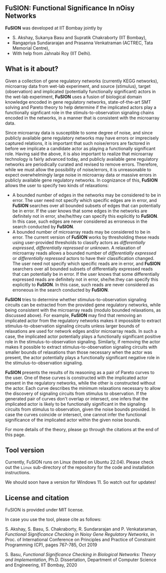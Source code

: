 ## FuSION: Functional Significance In nOisy Networks

**FuSION** was developed at IIT Bombay jointly by 
* S. Akshay, Sukanya Basu and Supratik Chakraborty (IIT Bombay), 
* Rangapriya Sundararajan and Prasanna Venkatraman (ACTREC, Tata Memorial Centre), 
* With help from Jahnabi Roy (IIT Delhi).

## What is it about?
Given a collection of gene regulatory networks (currently KEGG networks), microarray data from wet-lab experiment, 
and source (stimulus), target (observation) and implicated (potentially functionally significant) actors in the
wet-lab experiment, **FuSION** uses a fusion of biological domain knowledge encoded in gene regulatory networks,
state-of-the-art SMT solving and Pareto theory to help determine if the implicated actors play a functionally 
signficant role in the stimuls-to-observation signaling chains encoded in the networks, in a manner that is
consistent with the microarray data.

Since microarray data is susceptible to some degree of noise, and since publicly available gene regulatory networks may have 
errors or imprecisely captured relations, it is important that such noise/errors are factored in before we implicate a 
candidate actor as playing a functionally significant role.  Having said the above, it is also important to realize that
microarray technology is fairly advanced today, and publicly available gene regulatory networks are periodically curated 
and revised to remove errors.  Therefore, while we must allow the possibility of noise/errors, it is unreasonable to expect
overwhelmingly large noise in microarray data or massive errors in publicly available gene regulatory networks. In cognizance
of this, **FuSION** allows the user to specify two kinds of relaxations: 
* A bounded number of edges in the networks may be considered to be in error.  The user need not specify which specific edges are
  in error, and **FuSION** searches over all bounded subsets of edges that can potentially be in error.  If the user knows that
  some edges in the networks are definitely not in error, she/he/they can specify this explicitly to **FuSION**.  In this case,
  such edges are never considered as erroneous in the search conducted by **FuSION**.
* A bounded number of microarray reads may be considered to be in error.  The current version of **FuSION** works by thresholding
  these reads using user-provided thresholds to classify actors as *differentially expressed*, *differentially repressed* or *unknown*.
  A relaxation of microarray reads allows a bounded number of *differentially expressed* or *differentially repressed* actors to
  have their classification changed.  The user need not specify which specific reads are in error, and **FuSION** searchers over
  all bounded subsets of differentially expressed reads that can potentially be in error. If the user knows that some differentially
  expressed reads are definitely not in error, she/he.they can specify this explicitly to **FuSION**.  In this case, such reads
  are never considered as erroneous in the search conducted by **FuSION**.
  
**FuSION** tries to determine whether stimulus-to-observation signaling circuits can be extracted from the provided gene regulatory 
networks, while being consistent with the microarray reads (modulo bounded relaxations, as discussed above). For example, **FuSION**
may find that removing an implicated actor from the regulatory networks makes it impossible to extract stimulus-to-observation 
signaling circuits unless larger bounds of relaxations are used for network edges and/or microarray reads.  In such a case, the
implicated actor potentially plays a functionally significant positive role in the stimulus-to-observation signaling.  Similarly,
if removing the actor makes it possible to extract stimulus-to-observation signaling circuits with smaller bounds of relaxations
than those necessary when the actor was present, the actor potentially plays a functionally significant negative role in the
stimulus-to-observation signaling.

**FuSION** presents the results of its reasoning as a pair of Pareto curves to the user.  One of these curves is constructed with 
the implicated actor present in the regulatory networks, while the other is constructed without the actor. Each curve describes the
minimum relaxations necessary to allow the discovery of signaling circuits from stimulus to observation.  If the generated pair of 
curves don't overlap or intersect, one infers that the implicated actor is likely to be functionally significant in the signaling 
circuits from stimulus to observation, given the noise bounds provided.  In case the curves coincide or intersect, one cannot 
infer the functional significance of the implicated actor within the given noise bounds.

For more details of the theory, please go through the citations at the end of this page.

## Tool version 
Currently, FuSION runs on Linux (tested on Ubuntu 22.04).  Please check out the ```Linux``` sub-directory of the repository for 
the code and installation instructions. 

We should soon have a version for Windows 11.  So watch out for updates!

## License and citation
FuSION is provided under MIT license.

In case you use the tool, please cite as follows:

S. Akshay, S. Basu, S. Chakraborty, R. Sundararajan and P. Venkataraman, *Functional Significance Checking in Noisy Gene Regulatory Networks*, 
in Proc. of International Conference on Principles and Practice of Constraint Programming (CP), pages 767-785, Oct 2019

S. Basu, *Functional Significance Checking in Biological Networks: Theory and Implementation*, Ph.D. Dissertation, Department of Computer 
Science and Engineering, IIT Bombay, 2020
